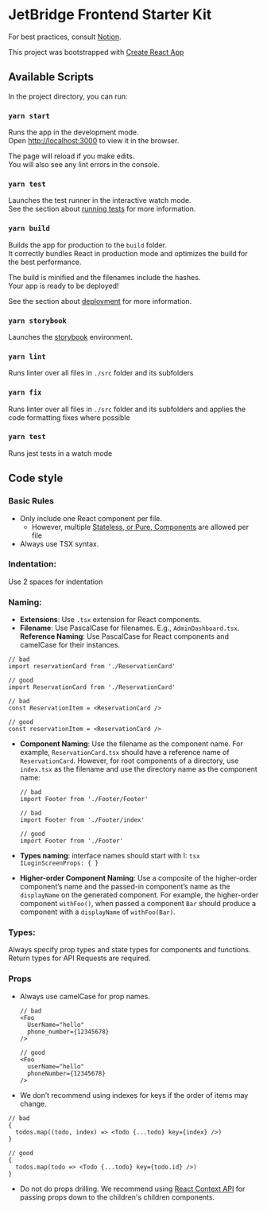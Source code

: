 # JetBridge Frontend Starter Kit

For best practices, consult [Notion](https://www.notion.so/jetbridge/Starting-A-New-Project-cf03a080207b4569b53bb3b7d06f7f2c).

This project was bootstrapped with [Create React App](https://github.com/jetbridge/create-react-app)

## Available Scripts

In the project directory, you can run:

### `yarn start`

Runs the app in the development mode.<br>
Open [http://localhost:3000](http://localhost:3000) to view it in the browser.

The page will reload if you make edits.<br>
You will also see any lint errors in the console.

### `yarn test`

Launches the test runner in the interactive watch mode.<br>
See the section about [running tests](https://facebook.github.io/create-react-app/docs/running-tests) for more information.

### `yarn build`

Builds the app for production to the `build` folder.<br>
It correctly bundles React in production mode and optimizes the build for the best performance.

The build is minified and the filenames include the hashes.<br>
Your app is ready to be deployed!

See the section about [deployment](https://facebook.github.io/create-react-app/docs/deployment) for more information.

### `yarn storybook`

Launches the [storybook](https://github.com/storybooks/storybook) environment.

### `yarn lint`

Runs linter over all files in `./src` folder and its subfolders

### `yarn fix`

Runs linter over all files in `./src` folder and its subfolders and applies the code formatting fixes where possible

### `yarn test`

Runs jest tests in a watch mode

## Code style

### Basic Rules

- Only include one React component per file.
  - However, multiple [Stateless, or Pure, Components](https://facebook.github.io/react/docs/reusable-components.html#stateless-functions) are allowed per file
- Always use TSX syntax.

### Indentation:

Use 2 spaces for indentation

### Naming:

- **Extensions**: Use `.tsx` extension for React components.
- **Filename**: Use PascalCase for filenames. E.g., `AdminDashboard.tsx`.
  **Reference Naming**: Use PascalCase for React components and camelCase for their instances.

```tsx
// bad
import reservationCard from './ReservationCard'

// good
import ReservationCard from './ReservationCard'

// bad
const ReservationItem = <ReservationCard />

// good
const reservationItem = <ReservationCard />
```

- **Component Naming**: Use the filename as the component name. For example, `ReservationCard.tsx` should have a reference name of `ReservationCard`. However, for root components of a directory, use `index.tsx` as the filename and use the directory name as the component name:

  ```tsx
  // bad
  import Footer from './Footer/Footer'

  // bad
  import Footer from './Footer/index'

  // good
  import Footer from './Footer'
  ```

- **Types naming**: interface names should start with I:
  `tsx ILoginScreenProps: { }`

- **Higher-order Component Naming**: Use a composite of the higher-order component’s name and the passed-in component’s name as the `displayName` on the generated component. For example, the higher-order component `withFoo()`, when passed a component `Bar` should produce a component with a `displayName` of `withFoo(Bar)`.

### Types:

Always specify prop types and state types for components and functions. Return types for API Requests are required.

### Props

- Always use camelCase for prop names.

  ```tsx
  // bad
  <Foo
    UserName="hello"
    phone_number={12345678}
  />

  // good
  <Foo
    userName="hello"
    phoneNumber={12345678}
  />
  ```

- We don’t recommend using indexes for keys if the order of items may change.

```tsx
// bad
{
  todos.map((todo, index) => <Todo {...todo} key={index} />)
}

// good
{
  todos.map(todo => <Todo {...todo} key={todo.id} />)
}
```

- Do not do props drilling. We recommend using [React Context API](https://reactjs.org/docs/context.html) for passing props down to the children's children components.
